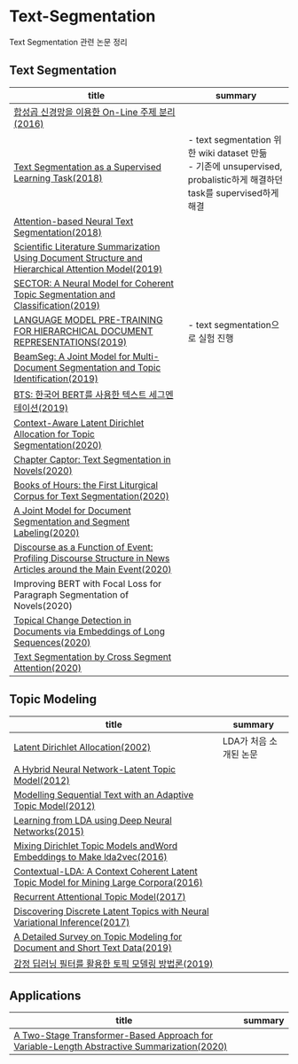 # Text-Segmentation
Text Segmentation 관련 논문 정리

## Text Segmentation
|title|summary|
|-----|-------|
|[합성곱 신경망을 이용한 On-Line 주제 분리(2016)](http://koreascience.or.kr/article/JAKO201608965832494.page)| |
|[Text Segmentation as a Supervised Learning Task(2018)](https://arxiv.org/abs/1803.09337)|- text segmentation 위한 wiki dataset 만듦<br/>- 기존에 unsupervised, probalistic하게 해결하던 task를 supervised하게 해결 |
|[Attention-based Neural Text Segmentation(2018)](https://arxiv.org/pdf/1808.09935.pdf)| |
|[Scientific Literature Summarization Using Document Structure and Hierarchical Attention Model(2019)](https://ieeexplore.ieee.org/stamp/stamp.jsp?tp=&arnumber=8937799)| |
|[SECTOR: A Neural Model for Coherent Topic Segmentation and Classification(2019)](https://www.mitpressjournals.org/doi/pdf/10.1162/tacl_a_00261)| |
|[LANGUAGE MODEL PRE-TRAINING FOR HIERARCHICAL DOCUMENT REPRESENTATIONS(2019)](https://arxiv.org/pdf/1901.09128.pdf)|- text segmentation으로 실험 진행|
|[BeamSeg: A Joint Model for Multi-Document Segmentation and Topic Identification(2019)](https://www.aclweb.org/anthology/K19-1054/)| |
|[BTS: 한국어 BERT를 사용한 텍스트 세그멘테이션(2019)](http://www.dbpia.co.kr.openlink.sookmyung.ac.kr:8080/journal/articleDetail?nodeId=NODE09301605)
|[Context-Aware Latent Dirichlet Allocation for Topic Segmentation(2020)](https://www.semanticscholar.org/paper/Context-Aware-Latent-Dirichlet-Allocation-for-Topic-Li-Matsukawa/265160ebbe56d2226bc8180330892afa5bb7c535)| |
|[Chapter Captor: Text Segmentation in Novels(2020)](https://arxiv.org/abs/2011.04163#:~:text=Books%20are%20typically%20segmented%20into,task%20of%20segmenting%20long%20texts.)| |
|[Books of Hours: the First Liturgical Corpus for Text Segmentation(2020)](https://www.aclweb.org/anthology/2020.lrec-1.97.pdf)| |
|[A Joint Model for Document Segmentation and Segment Labeling(2020)](https://www.aclweb.org/anthology/2020.acl-main.29/)| |
|[Discourse as a Function of Event: Profiling Discourse Structure in News Articles around the Main Event(2020)](https://www.aclweb.org/anthology/2020.acl-main.478/)| |
|Improving BERT with Focal Loss for Paragraph Segmentation of Novels(2020)| |
|[Topical Change Detection in Documents via Embeddings of Long Sequences(2020)](https://arxiv.org/pdf/2012.03619.pdf)| |
|[Text Segmentation by Cross Segment Attention(2020)](https://arxiv.org/abs/2004.14535)| |


## Topic Modeling
|title|summary|
|-----|-------|
|[Latent Dirichlet Allocation(2002)](https://ai.stanford.edu/~ang/papers/jair03-lda.pdf)|LDA가 처음 소개된 논문|
|[A Hybrid Neural Network-Latent Topic Model(2012)](http://proceedings.mlr.press/v22/wan12.html)| |
|[Modelling Sequential Text with an Adaptive Topic Model(2012)](https://www.aclweb.org/anthology/D12-1049/)| |
|[Learning from LDA using Deep Neural Networks(2015)](https://arxiv.org/abs/1508.01011)| |
|[Mixing Dirichlet Topic Models andWord Embeddings to Make lda2vec(2016)](https://arxiv.org/abs/1605.02019)| |
|[Contextual-LDA: A Context Coherent Latent Topic Model for Mining Large Corpora(2016)](https://ieeexplore.ieee.org/document/7545061)| |
|[Recurrent Attentional Topic Model(2017)](https://aaai.org/ocs/index.php/AAAI/AAAI17/paper/view/14400)| |
|[Discovering Discrete Latent Topics with Neural Variational Inference(2017)](https://arxiv.org/abs/1706.00359)| |
|[A Detailed Survey on Topic Modeling for Document and Short Text Data(2019)](https://arxiv.org/pdf/1904.07695.pdf)| |
|[감정 딥러닝 필터를 활용한 토픽 모델링 방법론(2019)](http://koreascience.or.kr/article/JAKO201911263062209.page)| |

## Applications
|title|summary|
|-----|-------|
|[A Two-Stage Transformer-Based Approach for Variable-Length Abstractive Summarization(2020)](https://ieeexplore.ieee.org/stamp/stamp.jsp?tp=&arnumber=9132692)| |

